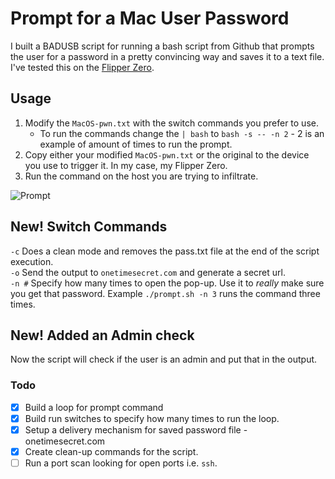 # Prompt for a Mac User Password

I built a BADUSB script for running a bash script from Github that prompts the user for a password in a pretty convincing way and saves it to a text file. I've tested this on the [Flipper Zero](https://flipperzero.one/).

## <b>Usage</b>
1. Modify the `MacOS-pwn.txt` with the switch commands you prefer to use.
    * To run the commands change the `| bash` to `bash -s -- -n 2` - 2 is an example of amount of times to run the prompt.
2. Copy either your modified `MacOS-pwn.txt` or the original to the device you use to trigger it. In my case, my Flipper Zero. 
3. Run the command on the host you are trying to infiltrate.


![Prompt](../images/../prompt-run.png)

## <b>New! Switch Commands</b>

`-c` Does a clean mode and removes the pass.txt file at the end of the script execution.
<br> `-o` Send the output to `onetimesecret.com` and generate a secret url.
<br> `-n #` Specify how many times to open the pop-up. Use it to <i>really</i> make sure you get that password. Example `./prompt.sh -n 3` runs the command three times.

## <b>New! Added an Admin check</b>

Now the script will check if the user is an admin and put that in the output.


### Todo
- [X] Build a loop for prompt command
- [X] Build run switches to specify how many times to run the loop. 
- [X] Setup a delivery mechanism for saved password file - onetimesecret.com
- [X] Create clean-up commands for the script.
- [ ] Run a port scan looking for open ports i.e. `ssh`.